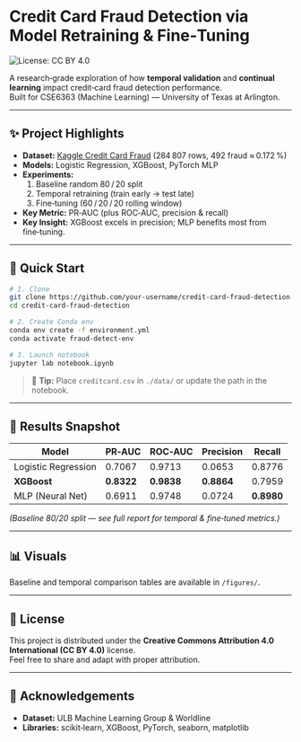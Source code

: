 # Credit Card Fraud Detection via Model Retraining & Fine‑Tuning

![License: CC BY 4.0](https://img.shields.io/badge/License-CC%20BY%204.0-lightgrey.svg)

A research‑grade exploration of how **temporal validation** and **continual learning** impact credit‑card fraud detection performance.  
Built for CSE6363 (Machine Learning) — University of Texas at Arlington.

---

## ✨ Project Highlights
- **Dataset:** [Kaggle Credit Card Fraud](https://www.kaggle.com/datasets/mlg-ulb/creditcardfraud) (284 807 rows, 492 fraud ≈ 0.172 %)
- **Models:** Logistic Regression, XGBoost, PyTorch MLP
- **Experiments:**  
  1. Baseline random 80 / 20 split  
  2. Temporal retraining (train early → test late)  
  3. Fine‑tuning (60 / 20 / 20 rolling window)
- **Key Metric:** PR‑AUC (plus ROC‑AUC, precision & recall)
- **Key Insight:** XGBoost excels in precision; MLP benefits most from fine‑tuning.

---

## 🚀 Quick Start
```bash
# 1. Clone
git clone https://github.com/your‑username/credit‑card‑fraud‑detection.git
cd credit‑card‑fraud‑detection

# 2. Create Conda env
conda env create -f environment.yml
conda activate fraud-detect-env

# 3. Launch notebook
jupyter lab notebook.ipynb
```

> 🔑 **Tip:** Place `creditcard.csv` in `./data/` or update the path in the notebook.

---

## 🔬 Results Snapshot

| Model | PR‑AUC | ROC‑AUC | Precision | Recall |
|-------|--------|---------|-----------|--------|
| Logistic Regression | 0.7067 | 0.9713 | 0.0653 | 0.8776 |
| **XGBoost** | **0.8322** | **0.9838** | **0.8864** | 0.7959 |
| MLP (Neural Net) | 0.6911 | 0.9748 | 0.0724 | **0.8980** |

*(Baseline 80/20 split — see full report for temporal & fine‑tuned metrics.)*

---

## 📊 Visuals
Baseline and temporal comparison tables are available in `/figures/`.

---

## 📝 License
This project is distributed under the **Creative Commons Attribution 4.0 International (CC BY 4.0)** license.  
Feel free to share and adapt with proper attribution.

---

## 🙏 Acknowledgements
- **Dataset:** ULB Machine Learning Group & Worldline  
- **Libraries:** scikit‑learn, XGBoost, PyTorch, seaborn, matplotlib  

